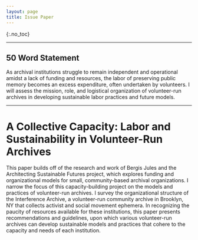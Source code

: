 ```yaml
---
layout: page
title: Issue Paper
---
```


{:.no_toc}

---
## 50 Word Statement

As archival institutions struggle to remain independent and operational amidst a lack of funding and resources, the labor of preserving public memory becomes an excess expenditure, often undertaken by volunteers. I will assess the mission, role, and logistical organization of volunteer-run archives in developing sustainable labor practices and future models.

------

# A Collective Capacity: Labor and Sustainability in Volunteer-Run Archives

This paper builds off of the research and work of Bergis Jules and the Architecting Sustainable Futures project, which explores funding and organizational models for small, community-based archival organizations. I narrow the focus of this capacity-building project on the models and practices of volunteer-run archives. I survey the organizational structure of the Interference Archive, a volunteer-run community archive in Brooklyn, NY that collects activist and social movement ephemera. In recognizing the paucity of resources available for these institutions, this paper presents recommendations and guidelines, upon which various volunteer-run archives can develop sustainable models and practices that cohere to the capacity and needs of each institution.
